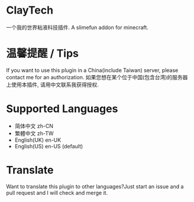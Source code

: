 # ClayTech
一个我的世界粘液科技插件.
A slimefun addon for minecraft.

# 温馨提醒 / Tips
If you want to use this plugin in a China(include Taiwan) server, please contact me for an authorization.
如果您想在某个位于中国(包含台湾)的服务器上使用本插件, 请用中文联系我获得授权.

# Supported Languages
* 简体中文 zh-CN
* 繁體中文 zh-TW
* English(UK) en-UK
* English(US) en-US (default)

# Translate
Want to translate this plugin to other languages?Just start an issue and a pull request and I will check and merge it.
